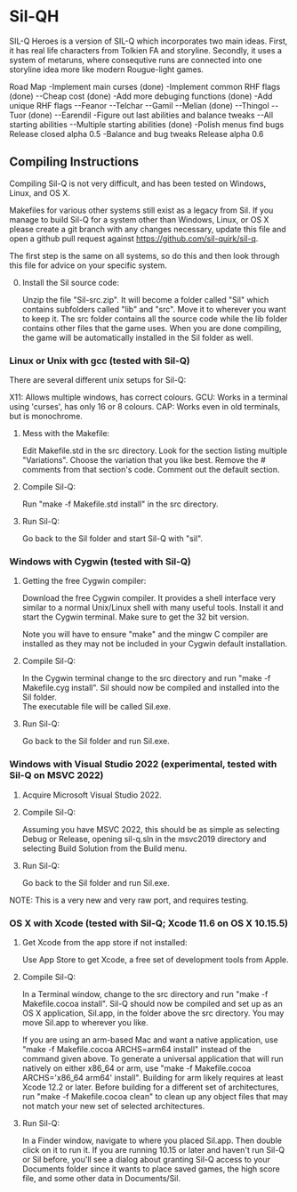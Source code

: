 # Sil-QH
SIL-Q Heroes is a version of SIL-Q which incorporates two main ideas. 
First, it has real life characters from Tolkien FA and storyline.
Secondly, it uses a system of metaruns, where consequtive runs are connected into one storyline idea more like modern Rougue-light games.

Road Map
-Implement main curses (done)
-Implement common RHF flags (done)
--Cheap cost (done)
-Add more debuging functions (done)
-Add unique RHF flags
--Feanor
--Telchar
--Gamil
--Melian (done)
--Thingol
--Tuor (done)
--Earendil
-Figure out last abilities and balance tweaks
--All starting abilities
--Multiple starting abilities (done)
-Polish menus find bugs
Release closed alpha 0.5
-Balance and bug tweaks
Release alpha 0.6

## Compiling Instructions

Compiling Sil-Q is not very difficult, and has been tested on Windows, Linux, and OS X.

Makefiles for various other systems still exist as a legacy from Sil. If you manage
to build Sil-Q for a system other than Windows, Linux, or OS X please create a git branch
with any changes necessary, update this file and open a github pull request against
https://github.com/sil-quirk/sil-q.

The first step is the same on all systems, so do this and then look through
this file for advice on your specific system. 

0. Install the Sil source code:

   Unzip the file "Sil-src.zip". It will become a folder called "Sil"
   which contains subfolders called "lib" and "src". Move it to wherever
   you want to keep it. The src folder contains all the source code
   while the lib folder contains other files that the game uses.
   When you are done compiling, the game will be automatically installed
   in the Sil folder as well.


### Linux or Unix with gcc  (tested with Sil-Q)

   There are several different unix setups for Sil-Q:

   X11: Allows multiple windows, has correct colours.
   GCU: Works in a terminal using 'curses', has only 16 or 8 colours.
   CAP: Works even in old terminals, but is monochrome.

1. Mess with the Makefile:

   Edit Makefile.std in the src directory.
   Look for the section listing multiple "Variations".
   Choose the variation that you like best.
   Remove the # comments from that section's code.
   Comment out the default section.

2. Compile Sil-Q:

   Run "make -f Makefile.std install" in the src directory.

3. Run Sil-Q:

   Go back to the Sil folder and start Sil-Q with "sil".

### Windows with Cygwin   (tested with Sil-Q)

1. Getting the free Cygwin compiler: 

   Download the free Cygwin compiler. It provides a shell interface very
   similar to a normal Unix/Linux shell with many useful tools. Install it
   and start the Cygwin terminal. Make sure to get the 32 bit version.

   Note you will have to ensure "make" and the mingw C compiler are installed
   as they may not be included in your Cygwin default installation.

2. Compile Sil-Q: 

   In the Cygwin terminal change to the src directory and run 
   "make -f Makefile.cyg install". 
   Sil should now be compiled and installed into the Sil folder.  
   The executable file will be called Sil.exe. 

3. Run Sil-Q: 

   Go back to the Sil folder and run Sil.exe. 

### Windows with Visual Studio 2022 (experimental, tested with Sil-Q on MSVC 2022)

1. Acquire Microsoft Visual Studio 2022.

2. Compile Sil-Q:

   Assuming you have MSVC 2022, this should be as simple as selecting Debug or
   Release, opening sil-q.sln in the msvc2019 directory and selecting Build Solution
   from the Build menu.

3. Run Sil-Q:

   Go back to the Sil folder and run Sil.exe.

NOTE: This is a very new and very raw port, and requires testing.

### OS X with Xcode  (tested with Sil-Q; Xcode 11.6 on OS X 10.15.5)

1. Get Xcode from the app store if not installed:

   Use App Store to get Xcode, a free set of development tools from Apple.

2. Compile Sil-Q:

   In a Terminal window, change to the src directory and run
   "make -f Makefile.cocoa install".
   Sil-Q should now be compiled and set up as an OS X application, Sil.app,
   in the folder above the src directory.  You may move Sil.app to wherever
   you like.

   If you are using an arm-based Mac and want a native application, use
   "make -f Makefile.cocoa ARCHS=arm64 install"
   instead of the command given above.  To generate a universal application
   that will run natively on either x86_64 or arm, use
   "make -f Makefile.cocoa ARCHS='x86_64 arm64' install".
   Building for arm likely requires at least Xcode 12.2 or later.  Before
   building for a different set of architectures, run
   "make -f Makefile.cocoa clean" to clean up any object files that may not
   match your new set of selected architectures.

3. Run Sil-Q:

   In a Finder window, navigate to where you placed Sil.app.  Then double
   click on it to run it.  If you are running 10.15 or later and haven't run
   Sil-Q or Sil before, you'll see a dialog about granting Sil-Q access to
   your Documents folder since it wants to place saved games, the high
   score file, and some other data in Documents/Sil.

